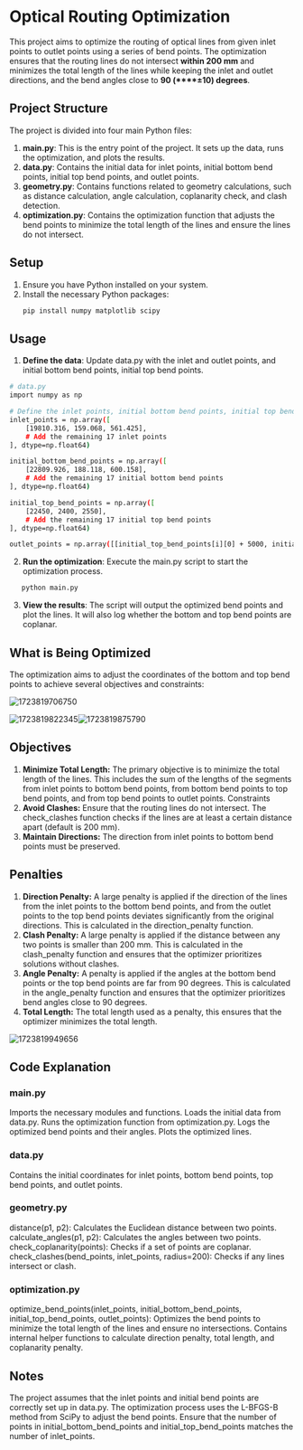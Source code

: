 # Optical Routing Optimization

This project aims to optimize the routing of optical lines from given inlet points to outlet points using a series of bend points. The optimization ensures that the routing lines do not intersect **within 200 mm** and minimizes the total length of the lines while keeping the inlet and outlet directions, and the bend angles close to **90 (****±10) degrees**.

## Project Structure

The project is divided into four main Python files:

1. **main.py**: This is the entry point of the project. It sets up the data, runs the optimization, and plots the results.
2. **data.py**: Contains the initial data for inlet points, initial bottom bend points, initial top bend points, and outlet points.
3. **geometry.py**: Contains functions related to geometry calculations, such as distance calculation, angle calculation, coplanarity check, and clash detection.
4. **optimization.py**: Contains the optimization function that adjusts the bend points to minimize the total length of the lines and ensure the lines do not intersect.

## Setup

1. Ensure you have Python installed on your system.
2. Install the necessary Python packages:
   ```bash
   pip install numpy matplotlib scipy
   ```

## Usage

1. **Define the data**: Update data.py with the inlet and outlet points, and initial bottom bend points, initial top bend points.

```bash
# data.py
import numpy as np

# Define the inlet points, initial bottom bend points, initial top bend points, and outlet points
inlet_points = np.array([
    [19810.316, 159.068, 561.425],
    # Add the remaining 17 inlet points
], dtype=np.float64)

initial_bottom_bend_points = np.array([
    [22809.926, 188.118, 600.158],
    # Add the remaining 17 initial bottom bend points
], dtype=np.float64)

initial_top_bend_points = np.array([
    [22450, 2400, 2550],
    # Add the remaining 17 initial top bend points
], dtype=np.float64)

outlet_points = np.array([[initial_top_bend_points[i][0] + 5000, initial_top_bend_points[i][1], initial_top_bend_points[i][2]] for i in range(len(initial_top_bend_points))], dtype=np.float64)
```

2. **Run the optimization**: Execute the main.py script to start the optimization process.

```bash
   python main.py
```

3. **View the results**: The script will output the optimized bend points and plot the lines. It will also log whether the bottom and top bend points are coplanar.

## What is Being Optimized

The optimization aims to adjust the coordinates of the bottom and top bend points to achieve several objectives and constraints:

![1723819706750](image/README/1723819706750.png)

![1723819822345](image/README/1723819822345.png)![1723819875790](image/README/1723819875790.png)

## Objectives

1. **Minimize Total Length:** The primary objective is to minimize the total length of the lines. This includes the sum of the lengths of the segments from inlet points to bottom bend points, from bottom bend points to top bend points, and from top bend points to outlet points.
   Constraints
2. **Avoid Clashes:** Ensure that the routing lines do not intersect. The check_clashes function checks if the lines are at least a certain distance apart (default is 200 mm).
3. **Maintain Directions:** The direction from inlet points to bottom bend points must be preserved.

## Penalties

1. **Direction Penalty:** A large penalty is applied if the direction of the lines from the inlet points to the bottom bend points, and from the outlet points to the top bend points deviates significantly from the original directions. This is calculated in the direction_penalty function.
2. **Clash Penalty:** A large penalty is applied if the distance between any two points is smaller than 200 mm. This is calculated in the clash_penalty function and ensures that the optimizer prioritizes solutions without clashes.
3. **Angle Penalty:** A penalty is applied if the angles at the bottom bend points or the top bend points are far from 90 degrees. This is calculated in the angle_penalty function and ensures that the optimizer prioritizes bend angles close to 90 degrees.
4. **Total Length:** The total length used as a penalty, this ensures that the optimizer minimizes the total length.

![1723819949656](image/README/1723819949656.png)

## Code Explanation

### **main.py**

Imports the necessary modules and functions.
Loads the initial data from data.py.
Runs the optimization function from optimization.py.
Logs the optimized bend points and their angles.
Plots the optimized lines.

### **data.py**

Contains the initial coordinates for inlet points, bottom bend points, top bend points, and outlet points.

### **geometry.py**

distance(p1, p2): Calculates the Euclidean distance between two points.
calculate_angles(p1, p2): Calculates the angles between two points.
check_coplanarity(points): Checks if a set of points are coplanar.
check_clashes(bend_points, inlet_points, radius=200): Checks if any lines intersect or clash.

### **optimization.py**

optimize_bend_points(inlet_points, initial_bottom_bend_points, initial_top_bend_points, outlet_points): Optimizes the bend points to minimize the total length of the lines and ensure no intersections.
Contains internal helper functions to calculate direction penalty, total length, and coplanarity penalty.

## Notes

The project assumes that the inlet points and initial bend points are correctly set up in data.py.
The optimization process uses the L-BFGS-B method from SciPy to adjust the bend points.
Ensure that the number of points in initial_bottom_bend_points and initial_top_bend_points matches the number of inlet_points.
